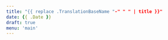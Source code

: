 ```yaml
---
title: "{{ replace .TranslationBaseName "-" " " | title }}"
date: {{ .Date }}
draft: true
menu: 'main'
---
```

